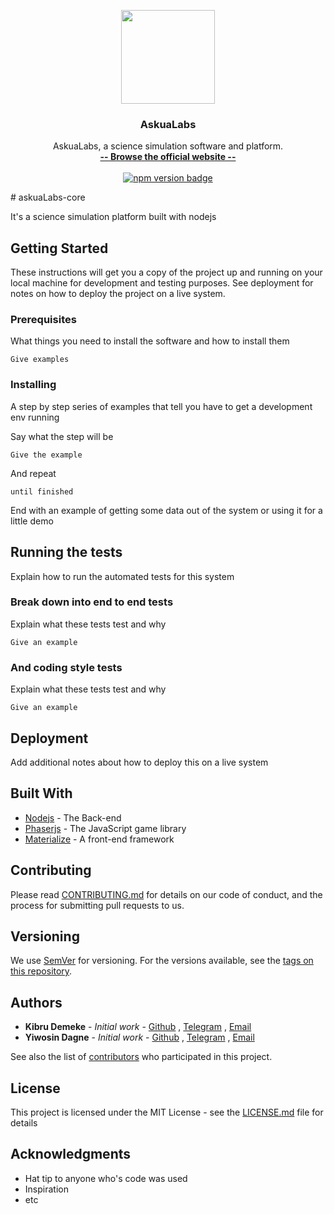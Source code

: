 <p align="center">
  <a href="http://askual.com/askualabs">
    <img src="https://raw.githubusercontent.com/askual/assets/askualabs/simpleLogo.png" width="150">
  </a>

  <h3 align="center">AskuaLabs</h3>

  <p align="center">
    AskuaLabs, a science simulation software and platform.
    <br>
    <a href="http://askual.com/askualabs"><strong>-- Browse the official website --</strong></a>
    <br>
    <br>
    <a href="https://nodejs.io/">
      <img src="https://img.shields.io/node/v/passport.svg" alt="npm version badge">
    </a>
</p>
# askuaLabs-core

It's a science simulation platform built with nodejs

## Getting Started

These instructions will get you a copy of the project up and running on your local machine for development and testing purposes. See deployment for notes on how to deploy the project on a live system.

### Prerequisites

What things you need to install the software and how to install them

```
Give examples
```

### Installing

A step by step series of examples that tell you have to get a development env running

Say what the step will be

```
Give the example
```

And repeat

```
until finished
```

End with an example of getting some data out of the system or using it for a little demo

## Running the tests

Explain how to run the automated tests for this system

### Break down into end to end tests

Explain what these tests test and why

```
Give an example
```

### And coding style tests

Explain what these tests test and why

```
Give an example
```

## Deployment

Add additional notes about how to deploy this on a live system

## Built With

* [Nodejs](http://www.dropwizard.io/1.0.2/docs/) - The Back-end
* [Phaserjs](http://www.dropwizard.io/1.0.2/docs/) - The JavaScript game library
* [Materialize](https://maven.apache.org/) - A front-end framework

## Contributing

Please read [CONTRIBUTING.md](https://gist.github.com/PurpleBooth/b24679402957c63ec426) for details on our code of conduct, and the process for submitting pull requests to us.

## Versioning

We use [SemVer](http://semver.org/) for versioning. For the versions available, see the [tags on this repository](https://github.com/your/project/tags).

## Authors

* **Kibru Demeke** - *Initial work* - [Github](https://github.com/deqiq) , [Telegram](https://telegram.me/deqiq) , [Email](kibdemta@gmail.com)
* **Yiwosin Dagne** - *Initial work* - [Github](https://github.com/PurpleBooth) , [Telegram](https://telegram.me/deqiq) , [Email](yonidagne@gmail.com)

See also the list of [contributors](https://github.com/askual/askuaLabs-core/contributors) who participated in this project.

## License

This project is licensed under the MIT License - see the [LICENSE.md](LICENSE.md) file for details

## Acknowledgments

* Hat tip to anyone who's code was used
* Inspiration
* etc
